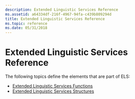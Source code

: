 ```yaml
---
description: Extended Linguistic Services Reference
ms.assetid: a64334df-216f-4967-94fa-c439b809294d
title: Extended Linguistic Services Reference
ms.topic: reference
ms.date: 05/31/2018
---
```


# Extended Linguistic Services Reference

The following topics define the elements that are part of ELS:

-   [Extended Linguistic Services Functions](extended-linguistic-services-functions.md)
-   [Extended Linguistic Services Structures](extended-linguistic-services-structures.md)

 

 



